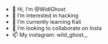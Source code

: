 - 👋 Hi, I’m @WidlGhost
- 👀 I’m interested in hacking
- 🌱 I’m currently learning Kali
- 💞️ I’m looking to collaborate on Insta
- 📫 My instagram: wild_ghost._

<!---
WidlGhost/WidlGhost is a ✨ special ✨ repository because its `README.md` (this file) appears on your GitHub profile.
You can click the Preview link to take a look at your changes.
--->
